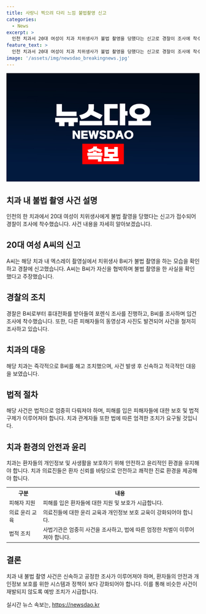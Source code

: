 ```yaml
---
title: 사랑니 찍으려 다리 느낌 불법촬영 신고
categories:
  - News
excerpt: >
  인천 치과서 20대 여성이 치과 치위생사가 불법 촬영을 당했다는 신고로 경찰이 조사에 착수했다. 해당 치과에서 엑스레이 촬영 중인 20대 남성 치위생사가 다른 여성을 불법 촬영한 사실이 확인되었으며, 해당 피해자 외에도 다른 여성들의 사진과 동영상이 확인됐다고 주장했다. 경찰은 해당 치과에서 일한 치위생사로부터 휴대전화를 제출받아 포렌식 조사를 벌이고, 내사에 착수했다. 해당 치과는 해당 치위생사를 해고한 것으로 전해졌다.
feature_text: >
  인천 치과서 20대 여성이 치과 치위생사가 불법 촬영을 당했다는 신고로 경찰이 조사에 착수했다. 해당 치과에서 엑스레이 촬영 중인 20대 남성 치위생사가 다른 여성을 불법 촬영한 사실이 확인되었으며, 해당 피해자 외에도 다른 여성들의 사진과 동영상이 확인됐다고 주장했다. 경찰은 해당 치과에서 일한 치위생사로부터 휴대전화를 제출받아 포렌식 조사를 벌이고, 내사에 착수했다. 해당 치과는 해당 치위생사를 해고한 것으로 전해졌다.
image: '/assets/img/newsdao_breakingnews.jpg'
---
```


<p><img src="/assets/img/newsdao_breakingnews.jpg" alt="ranknews 속보" /></p>

<h2 data-ke-size="size26">치과 내 불법 촬영 사건 설명</h2>

<p data-ke-size="size16">인천의 한 치과에서 20대 여성이 치위생사에게 불법 촬영을 당했다는 신고가 접수되어 경찰이 조사에 착수했습니다. 사건 내용을 자세히 알아보겠습니다.</p>

<h2 data-ke-size="size26">20대 여성 A씨의 신고</h2>

<p data-ke-size="size16">A씨는 해당 치과 내 엑스레이 촬영실에서 치위생사 B씨가 불법 촬영을 하는 모습을 확인하고 경찰에 신고했습니다. A씨는 B씨가 자신을 협박하며 불법 촬영을 한 사실을 확인했다고 주장했습니다.</p>

<h2 data-ke-size="size26">경찰의 조치</h2>

<p data-ke-size="size16">경찰은 B씨로부터 휴대전화를 받아들여 포렌식 조사를 진행하고, B씨를 조사하며 입건 조사에 착수했습니다. 또한, 다른 피해자들의 동영상과 사진도 발견되어 사건을 철저히 조사하고 있습니다.</p>

<h2 data-ke-size="size26">치과의 대응</h2>

<p data-ke-size="size16">해당 치과는 즉각적으로 B씨를 해고 조치했으며, 사건 발생 후 신속하고 적극적인 대응을 보였습니다.</p>

<h2 data-ke-size="size26">법적 절차</h2>

<p data-ke-size="size16">해당 사건은 법적으로 엄중히 다뤄져야 하며, 피해를 입은 피해자들에 대한 보호 및 법적 구제가 이루어져야 합니다. 치과 관계자들 또한 법에 따른 엄격한 조치가 요구될 것입니다.</p>

<h2 data-ke-size="size26">치과 환경의 안전과 윤리</h2>

<p data-ke-size="size16">치과는 환자들의 개인정보 및 사생활을 보호하기 위해 안전하고 윤리적인 환경을 유지해야 합니다. 치과 의료진들은 환자 신뢰를 바탕으로 안전하고 쾌적한 진료 환경을 제공해야 합니다.</p>

<table>
    <tr>
        <th>구분</th>
        <th>내용</th>
    </tr>
    <tr>
        <td>피해자 지원</td>
        <td>피해를 입은 환자들에 대한 지원 및 보호가 시급합니다.</td>
    </tr>
    <tr>
        <td>의료 윤리 교육</td>
        <td>의료진들에 대한 윤리 교육과 개인정보 보호 교육이 강화되어야 합니다.</td>
    </tr>
    <tr>
        <td>법적 조치</td>
        <td>사법기관은 엄중히 사건을 조사하고, 법에 따른 엄정한 처벌이 이루어져야 합니다.</td>
    </tr>
</table>

<h2 data-ke-size="size26">결론</h2>

<p data-ke-size="size16">치과 내 불법 촬영 사건은 신속하고 공정한 조사가 이루어져야 하며, 환자들의 안전과 개인정보 보호를 위한 시스템과 정책이 보다 강화되어야 합니다. 이를 통해 비슷한 사건이 재발되지 않도록 예방 조치가 시급합니다.</p>
실시간 뉴스 속보는, <a href="https://newsdao.kr" rel="dofollow">https://newsdao.kr</a>


